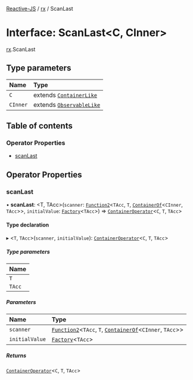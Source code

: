 [Reactive-JS](../README.md) / [rx](../modules/rx.md) / ScanLast

# Interface: ScanLast<C, CInner\>

[rx](../modules/rx.md).ScanLast

## Type parameters

| Name | Type |
| :------ | :------ |
| `C` | extends [`ContainerLike`](containers.ContainerLike.md) |
| `CInner` | extends [`ObservableLike`](rx.ObservableLike.md) |

## Table of contents

### Operator Properties

- [scanLast](rx.ScanLast.md#scanlast)

## Operator Properties

### scanLast

• **scanLast**: <T, TAcc\>(`scanner`: [`Function2`](../modules/functions.md#function2)<`TAcc`, `T`, [`ContainerOf`](../modules/containers.md#containerof)<`CInner`, `TAcc`\>\>, `initialValue`: [`Factory`](../modules/functions.md#factory)<`TAcc`\>) => [`ContainerOperator`](../modules/containers.md#containeroperator)<`C`, `T`, `TAcc`\>

#### Type declaration

▸ <`T`, `TAcc`\>(`scanner`, `initialValue`): [`ContainerOperator`](../modules/containers.md#containeroperator)<`C`, `T`, `TAcc`\>

##### Type parameters

| Name |
| :------ |
| `T` |
| `TAcc` |

##### Parameters

| Name | Type |
| :------ | :------ |
| `scanner` | [`Function2`](../modules/functions.md#function2)<`TAcc`, `T`, [`ContainerOf`](../modules/containers.md#containerof)<`CInner`, `TAcc`\>\> |
| `initialValue` | [`Factory`](../modules/functions.md#factory)<`TAcc`\> |

##### Returns

[`ContainerOperator`](../modules/containers.md#containeroperator)<`C`, `T`, `TAcc`\>
